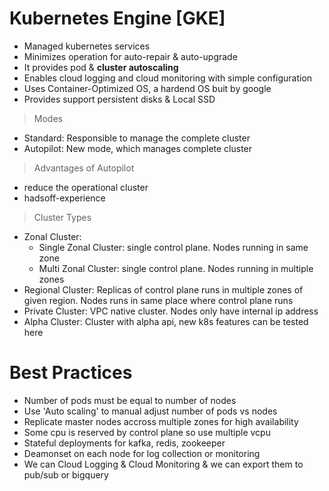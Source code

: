 # Kubernetes Engine [GKE]

- Managed kubernetes services
- Minimizes operation for auto-repair & auto-upgrade
- It provides pod & **cluster autoscaling**
- Enables cloud logging and cloud monitoring with simple configuration
- Uses Container-Optimized OS, a hardend OS buit by google
- Provides support persistent disks & Local SSD

> Modes
- Standard: Responsible to manage the complete cluster  
- Autopilot: New mode, which manages complete cluster

> Advantages of Autopilot 
- reduce the operational cluster
- hadsoff-experience

> Cluster Types
- Zonal Cluster:
  - Single Zonal Cluster: single control plane. Nodes running in same zone
  - Multi Zonal Cluster: single control plane. Nodes running in multiple zones
- Regional Cluster: Replicas of control plane runs in multiple zones of given region. Nodes runs in same place where control                     plane runs
- Private Cluster: VPC native cluster. Nodes only have internal ip address
- Alpha Cluster: Cluster with alpha api, new k8s features can be tested here

# Best Practices
- Number of pods must be equal to number of nodes
- Use 'Auto scaling' to manual adjust number of pods vs nodes
- Replicate master nodes accross multiple zones for high availability
- Some cpu is reserved by control plane so use multiple vcpu
- Stateful deployments for kafka, redis, zookeeper
- Deamonset on each node for log collection or monitoring
- We can Cloud Logging & Cloud Monitoring & we can export them to pub/sub or bigquery
